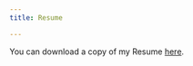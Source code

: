 ```yaml
---
title: Resume

---
```


You can download a copy of my Resume [here](https://www.dropbox.com/s/svxvsvtj9nfqnq9/Cepuran%202020-08%20Resume.pdf?dl=0).